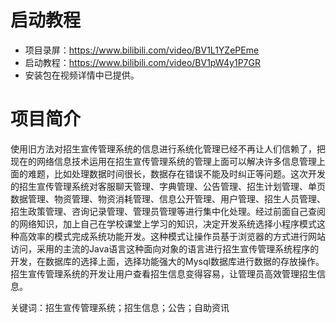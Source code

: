 # 启动教程

- 项目录屏：https://www.bilibili.com/video/BV1L1YZePEme
- 启动教程：https://www.bilibili.com/video/BV1pW4y1P7GR
- 安装包在视频详情中已提供。

# 项目简介
使用旧方法对招生宣传管理系统的信息进行系统化管理已经不再让人们信赖了，把现在的网络信息技术运用在招生宣传管理系统的管理上面可以解决许多信息管理上面的难题，比如处理数据时间很长，数据存在错误不能及时纠正等问题。这次开发的招生宣传管理系统对客服聊天管理、字典管理、公告管理、招生计划管理、单页数据管理、物资管理、物资消耗管理、信息公开管理、用户管理、招生人员管理、招生政策管理、咨询记录管理、管理员管理等进行集中化处理。经过前面自己查阅的网络知识，加上自己在学校课堂上学习的知识，决定开发系统选择小程序模式这种高效率的模式完成系统功能开发。这种模式让操作员基于浏览器的方式进行网站访问，采用的主流的Java语言这种面向对象的语言进行招生宣传管理系统程序的开发，在数据库的选择上面，选择功能强大的Mysql数据库进行数据的存放操作。招生宣传管理系统的开发让用户查看招生信息变得容易，让管理员高效管理招生信息。

关键词：招生宣传管理系统；招生信息；公告；自助资讯

